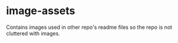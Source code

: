 # image-assets
Contains images used in other repo's readme files so the repo is not cluttered with images.
